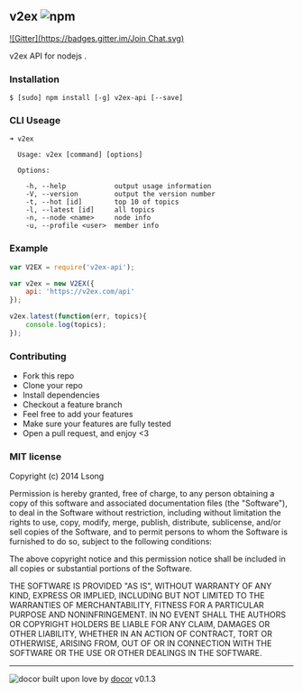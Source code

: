 ## v2ex ![npm](https://badge.fury.io/js/v2ex.png)

[![Gitter](https://badges.gitter.im/Join Chat.svg)](https://gitter.im/song940/v2ex-api?utm_source=badge&utm_medium=badge&utm_campaign=pr-badge&utm_content=badge)

v2ex API for nodejs .

### Installation

````
$ [sudo] npm install [-g] v2ex-api [--save]
````


### CLI Useage

````
➜ v2ex

  Usage: v2ex [command] [options]

  Options:

    -h, --help            output usage information
    -V, --version         output the version number
    -t, --hot [id]        top 10 of topics
    -l, --latest [id]     all topics
    -n, --node <name>     node info
    -u, --profile <user>  member info
````

### Example

````javascript
var V2EX = require('v2ex-api');

var v2ex = new V2EX({ 
	api: 'https://v2ex.com/api' 
});

v2ex.latest(function(err, topics){
	console.log(topics);
});

````

### Contributing
- Fork this repo
- Clone your repo
- Install dependencies
- Checkout a feature branch
- Feel free to add your features
- Make sure your features are fully tested
- Open a pull request, and enjoy <3

### MIT license
Copyright (c) 2014 Lsong

Permission is hereby granted, free of charge, to any person obtaining a copy
of this software and associated documentation files (the &quot;Software&quot;), to deal
in the Software without restriction, including without limitation the rights
to use, copy, modify, merge, publish, distribute, sublicense, and/or sell
copies of the Software, and to permit persons to whom the Software is
furnished to do so, subject to the following conditions:

The above copyright notice and this permission notice shall be included in
all copies or substantial portions of the Software.

THE SOFTWARE IS PROVIDED &quot;AS IS&quot;, WITHOUT WARRANTY OF ANY KIND, EXPRESS OR
IMPLIED, INCLUDING BUT NOT LIMITED TO THE WARRANTIES OF MERCHANTABILITY,
FITNESS FOR A PARTICULAR PURPOSE AND NONINFRINGEMENT. IN NO EVENT SHALL THE
AUTHORS OR COPYRIGHT HOLDERS BE LIABLE FOR ANY CLAIM, DAMAGES OR OTHER
LIABILITY, WHETHER IN AN ACTION OF CONTRACT, TORT OR OTHERWISE, ARISING FROM,
OUT OF OR IN CONNECTION WITH THE SOFTWARE OR THE USE OR OTHER DEALINGS IN
THE SOFTWARE.

---
![docor](https://cdn1.iconfinder.com/data/icons/windows8_icons_iconpharm/26/doctor.png)
built upon love by [docor](https://github.com/turingou/docor.git) v0.1.3
